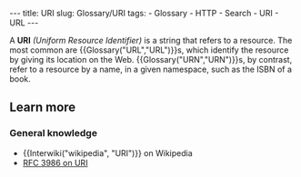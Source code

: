--- title: URI slug: Glossary/URI tags: - Glossary - HTTP - Search - URI - URL ---

<span class="seoSummary">A **URI** *(Uniform Resource Identifier)* is a string that refers to a resource.</span> The most common are {{Glossary("URL","URL")}}s, which identify the resource by giving its location on the Web. {{Glossary("URN","URN")}}s, by contrast, refer to a resource by a name, in a given namespace, such as the ISBN of a book.

Learn more
----------

### General knowledge

-   {{Interwiki("wikipedia", "URI")}} on Wikipedia
-   [RFC 3986 on URI](https://datatracker.ietf.org/doc/html/rfc3986)
